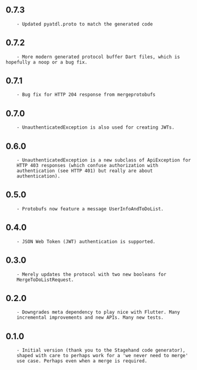 ## 0.7.3

        - Updated pyatdl.proto to match the generated code

## 0.7.2

        - More modern generated protocol buffer Dart files, which is hopefully a noop or a bug fix.

## 0.7.1

        - Bug fix for HTTP 204 response from mergeprotobufs

## 0.7.0

        - UnauthenticatedException is also used for creating JWTs.

## 0.6.0

        - UnauthenticatedException is a new subclass of ApiException for
        HTTP 403 responses (which confuse authorization with
        authentication (see HTTP 401) but really are about
        authentication).

## 0.5.0

        - Protobufs now feature a message UserInfoAndToDoList.

## 0.4.0

        - JSON Web Token (JWT) authentication is supported.

## 0.3.0

        - Merely updates the protocol with two new booleans for
        MergeToDoListRequest.

## 0.2.0

        - Downgrades meta dependency to play nice with Flutter. Many
        incremental improvements and new APIs. Many new tests.

## 0.1.0

        - Initial version (thank you to the Stagehand code generator),
        shaped with care to perhaps work for a 'we never need to merge'
        use case. Perhaps even when a merge is required.
